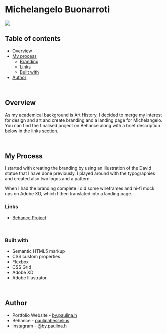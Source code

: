 # Michelangelo Buonarroti

![](./screenshot.jpg)


## Table of contents

- [Overview](#overview)
- [My process](#my-process)
  - [Branding](#branding)
  - [Links](#links)
  - [Built with](#built-with)
- [Author](#author)

<br>

## Overview

As my academical background is Art History, I decided to merge my interest for design and art and create branding and a landing page for Michelangelo.
You can find the finalised project on Behance along with a brief description below in the links section.

<br>

## My Process

I started with creating the branding by using an illustration of the David statue that I have done previously. I played around with the typographies and created also two logos and a pattern.

When I had the branding complete I did some wireframes and hi-fi mock ups on Adobe XD, which I then translated into a landing page.

### Links

- [Behance Project](https://www.behance.net/gallery/139042505/Michelangelo-Website-Branding)


<br>

### Built with

- Semantic HTML5 markup
- CSS custom properties
- Flexbox
- CSS Grid
- Adobe XD
- Adobe Illustrator

<br>

## Author

- Portfolio Website - [by.paulina.h](https://bypaulinah.myportfolio.com/)
- Behance - [paulinahesselius](https://www.behance.net/paulinahesselius)
- Instagram - [@by.paulina.h](https://www.instagram.com/by.paulina.h/)


